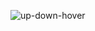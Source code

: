 ![up-down-hover](https://user-images.githubusercontent.com/84654346/219938597-2636fe98-1947-41a1-ba0c-832252c2b96e.gif)
